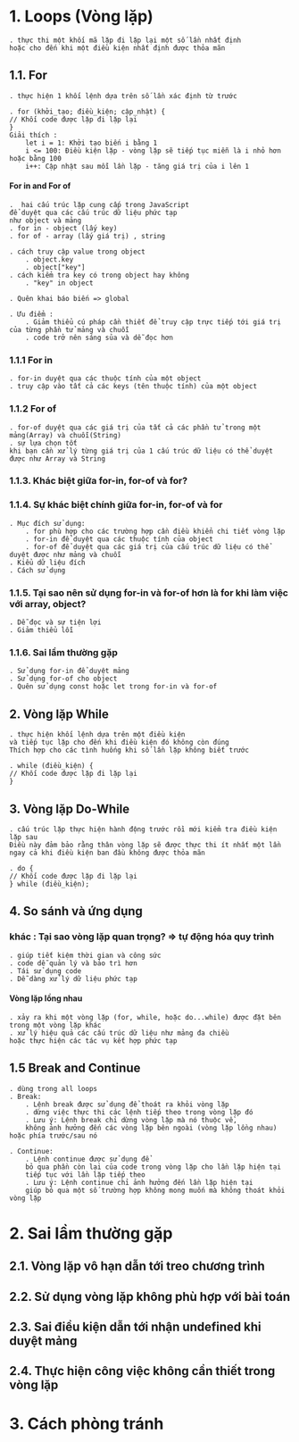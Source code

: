 # 1. Loops (Vòng lặp)

    . thực thi một khối mã lặp đi lặp lại một số lần nhất định
    hoặc cho đến khi một điều kiện nhất định được thỏa mãn

## 1.1. For

    . thực hiện 1 khối lệnh dựa trên số lần xác định từ trước

    . for (khởi_tạo; điều_kiện; cập_nhật) {
    // Khối code được lặp đi lặp lại
    }
    Giải thích :
        let i = 1: Khởi tạo biến i bằng 1
        i <= 100: Điều kiện lặp - vòng lặp sẽ tiếp tục miễn là i nhỏ hơn hoặc bằng 100
        i++: Cập nhật sau mỗi lần lặp - tăng giá trị của i lên 1

#### For in and For of

    .  hai cấu trúc lặp cung cấp trong JavaScript
    để duyệt qua các cấu trúc dữ liệu phức tạp
    như object và mảng
    . for in - object (lấy key)
    . for of - array (lấy giá trị) , string

    . cách truy cập value trong object
        . object.key
        . object["key"]
    . cách kiểm tra key có trong object hay không
        . "key" in object

    . Quên khai báo biến => global

    . Ưu điểm :
        . Giảm thiểu cú pháp cần thiết để truy cập trực tiếp tới giá trị của từng phần tử mảng và chuỗi
        . code trở nên sáng sủa và dễ đọc hơn

### 1.1.1 For in

    . for-in duyệt qua các thuộc tính của một object
    . truy cập vào tất cả các keys (tên thuộc tính) của một object

### 1.1.2 For of

    . for-of duyệt qua các giá trị của tất cả các phần tử trong một mảng(Array) và chuỗi(String)
    . sự lựa chọn tốt
    khi bạn cần xử lý từng giá trị của 1 cấu trúc dữ liệu có thể duyệt được như Array và String

### 1.1.3. Khác biệt giữa for-in, for-of và for?

### 1.1.4. Sự khác biệt chính giữa for-in, for-of và for

    . Mục đích sử dụng:
        . for phù hợp cho các trường hợp cần điều khiển chi tiết vòng lặp
        . for-in để duyệt qua các thuộc tính của object
        . for-of để duyệt qua các giá trị của cấu trúc dữ liệu có thể duyệt được như mảng và chuỗi
    . Kiểu dữ liệu đích
    . Cách sử dụng

### 1.1.5. Tại sao nên sử dụng for-in và for-of hơn là for khi làm việc với array, object?

    . Dễ đọc và sự tiện lợi
    . Giảm thiểu lỗi

### 1.1.6. Sai lầm thường gặp

    . Sử dụng for-in để duyệt mảng
    . Sử dụng for-of cho object
    . Quên sử dụng const hoặc let trong for-in và for-of

## 2. Vòng lặp While

    . thực hiện khối lệnh dựa trên một điều kiện
    và tiếp tục lặp cho đến khi điều kiện đó không còn đúng
    Thích hợp cho các tình huống khi số lần lặp không biết trước

    . while (điều_kiện) {
    // Khối code được lặp đi lặp lại
    }

## 3. Vòng lặp Do-While

    . cấu trúc lặp thực hiện hành động trước rồi mới kiểm tra điều kiện lặp sau
    Điều này đảm bảo rằng thân vòng lặp sẽ được thực thi ít nhất một lần
    ngay cả khi điều kiện ban đầu không được thỏa mãn

    . do {
    // Khối code được lặp đi lặp lại
    } while (điều_kiện);

## 4. So sánh và ứng dụng

### khác : Tại sao vòng lặp quan trọng? => tự động hóa quy trình

    . giúp tiết kiệm thời gian và công sức
    . code dễ quản lý và bảo trì hơn
    . Tái sử dụng code
    . Dễ dàng xử lý dữ liệu phức tạp

#### Vòng lặp lồng nhau

    . xảy ra khi một vòng lặp (for, while, hoặc do...while) được đặt bên trong một vòng lặp khác
    . xử lý hiệu quả các cấu trúc dữ liệu như mảng đa chiều
    hoặc thực hiện các tác vụ kết hợp phức tạp

## 1.5 Break and Continue

    . dùng trong all loops
    . Break:
        . Lệnh break được sử dụng để thoát ra khỏi vòng lặp
        . dừng việc thực thi các lệnh tiếp theo trong vòng lặp đó
        . Lưu ý: Lệnh break chỉ dừng vòng lặp mà nó thuộc về,
        không ảnh hưởng đến các vòng lặp bên ngoài (vòng lặp lồng nhau) hoặc phía trước/sau nó

    . Continue:
        . Lệnh continue được sử dụng để
        bỏ qua phần còn lại của code trong vòng lặp cho lần lặp hiện tại
        tiếp tục với lần lặp tiếp theo
        . Lưu ý: Lệnh continue chỉ ảnh hưởng đến lần lặp hiện tại
        giúp bỏ qua một số trường hợp không mong muốn mà không thoát khỏi vòng lặp

# 2. Sai lầm thường gặp

## 2.1. Vòng lặp vô hạn dẫn tới treo chương trình

## 2.2. Sử dụng vòng lặp không phù hợp với bài toán

## 2.3. Sai điều kiện dẫn tới nhận undefined khi duyệt mảng

## 2.4. Thực hiện công việc không cần thiết trong vòng lặp

# 3. Cách phòng tránh
